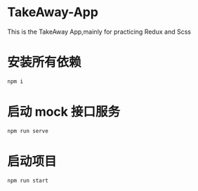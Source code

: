 # TakeAway-App

This is the TakeAway App,mainly for practicing Redux and Scss

# 安装所有依赖

```bash
npm i
```

# 启动 mock 接口服务

```bash
npm run serve
```

# 启动项目

```bash
npm run start

```
